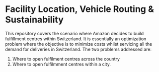 # Facility Location, Vehicle Routing & Sustainability

This repository covers the scenario where Amazon decides to build fulfillment centres within Switzerland. It is essentially an optimization problem where the objective is to minimize costs whilst servicing all the demand for deliveries in Switzerland. The two problems addressed are:
1. Where to open fulfilment centres across the country
2. Where to open fulfilmment centres within a city.
